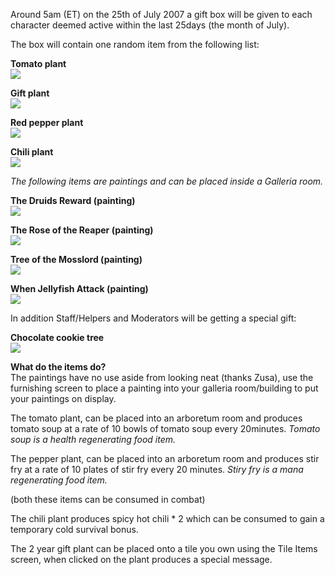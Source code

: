 Around 5am (ET) on the 25th of July 2007 a gift box will be given to each character deemed active within the last 25days (the month of July).

The box will contain one random item from the following list:

**Tomato plant  
![](https://lohcdn.com/game/i/2yri6.gif)**

**Gift plant  
![](https://lohcdn.com/game/i/2yri1.gif)**

**Red pepper plant  
![](https://lohcdn.com/game/i/2yri8.gif)**

**Chili plant  
![](https://lohcdn.com/game/i/2yri7.gif)**

_The following items are paintings and can be placed inside a Galleria room._

**The Druids Reward (painting)  
![](https://lohcdn.com/game/i/2yri2.gif)**

**The Rose of the Reaper (painting)  
![](https://lohcdn.com/game/i/2yri3.gif)**

**Tree of the Mosslord (painting)  
![](https://lohcdn.com/game/i/2yri4.gif)**

**When Jellyfish Attack (painting)  
![](https://lohcdn.com/game/i/2yri5.gif)**

In addition Staff/Helpers and Moderators will be getting a special gift:

**Chocolate cookie tree**  
![](https://lohcdn.com/game/i/2yri9.gif)

**What do the items do?**  
The paintings have no use aside from looking neat (thanks Zusa), use the furnishing screen to place a painting into your galleria room/building to put your paintings on display.

The tomato plant, can be placed into an arboretum room and produces tomato soup at a rate of 10 bowls of tomato soup every 20minutes. _Tomato soup is a health regenerating food item._

The pepper plant, can be placed into an arboretum room and produces stir fry at a rate of 10 plates of stir fry every 20 minutes. _Stiry fry is a mana regenerating food item._

(both these items can be consumed in combat)

The chili plant produces spicy hot chili \* 2 which can be consumed to gain a temporary cold survival bonus.

The 2 year gift plant can be placed onto a tile you own using the Tile Items screen, when clicked on the plant produces a special message.